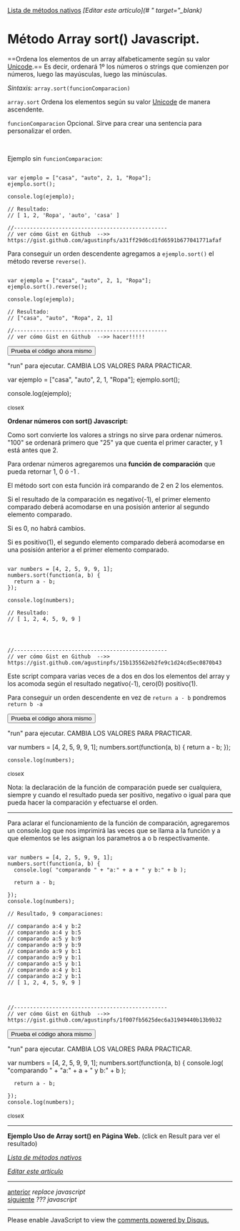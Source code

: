 [Lista de métodos nativos](#)
<em>[Editar este artículo](# " target="_blank)</em>

# Método Array sort() Javascript.

==Ordena los elementos de un array alfabeticamente según su valor [Unicode](#).== Es decir, ordenará 1º los números o strings que comienzen por números, luego las mayúsculas, luego las minúsculas.

*Sintaxis:* `array.sort(funcionComparacion)`

`array.sort` Ordena los elementos según su valor [Unicode](#) de manera ascendente.

`funcionComparacion` Opcional. Sirve para crear una sentencia para personalizar el orden.

<br>

Ejemplo sin `funcionComparacion`:

<!-- start code snippet: -->

<pre data-start="0"><code class="line-numbers language-javascript">
var ejemplo = ["casa", "auto", 2, 1, "Ropa"];
ejemplo.sort();

console.log(ejemplo);

// Resultado:
// [ 1, 2, 'Ropa', 'auto', 'casa' ]

//------------------------------------------------
// ver cómo Gist en Github  -->> https://gist.github.com/agustinpfs/a31ff29d6cd1fd6591b677041771afaf
</code></pre>

<!-- end code snippet: -->

Para conseguir un orden descendente agregamos a `ejemplo.sort()` el método reverse `reverse()`.

<!-- start code snippet: -->

<pre data-start="0"><code class="line-numbers language-javascript">
var ejemplo = ["casa", "auto", 2, 1, "Ropa"];
ejemplo.sort().reverse();

console.log(ejemplo);

// Resultado:
// ["casa", "auto", "Ropa", 2, 1]

//------------------------------------------------
// ver cómo Gist en Github  -->> hacer!!!!!
</code></pre>

<!-- end code snippet: -->

<button class="post-content_button-console">Prueba el código ahora mismo</button>

<div class="post-content_console">

<p>"run" para ejecutar. <span class="post-content_console-mark">CAMBIA LOS VALORES PARA PRACTICAR.</span></p>
    
<div id="my-elem" >
<script src="https://embed.tonicdev.com" data-element-id="my-elem" ></script>       
var ejemplo = ["casa", "auto", 2, 1, "Ropa"];
ejemplo.sort();

console.log(ejemplo);
    </div>

<span class="post-content_buttonx-console"><small>close</small>x</span>
</div>

**Ordenar números con sort() Javascript:**

Como sort convierte los valores a strings no sirve para ordenar números. "100" se ordenará primero que "25" ya que cuenta el primer caracter, y 1 está antes que 2.

Para ordenar números agregaremos una **función de comparación** que pueda retornar 1, 0 ó -1 .

El método sort con esta función irá comparando de 2 en 2 los elementos.

Si el resultado de la comparación es negativo(-1), el primer elemento comparado deberá acomodarse en una posisión anterior al segundo elemento comparado.

Si es 0, no habrá cambios.

Si es positivo(1), el segundo elemento comparado deberá acomodarse en una posisión anterior a el primer elemento comparado.


<!-- start code snippet: -->

<pre data-start="0"><code class="line-numbers language-javascript">
var numbers = [4, 2, 5, 9, 9, 1];
numbers.sort(function(a, b) {
  return a - b;
});

console.log(numbers);

// Resultado:
// [ 1, 2, 4, 5, 9, 9 ]




//------------------------------------------------
// ver cómo Gist en Github  -->> https://gist.github.com/agustinpfs/15b135562eb2fe9c1d24cd5ec0870b43
</code></pre>

<!-- end code snippet: -->


Este script compara varias veces de a dos en dos los elementos del array y los acomoda según el resultado negativo(-1), cero(0) positivo(1).

Para conseguir un orden descendente en vez de `return a - b` pondremos `return b -a`

<button class="post-content_button-console2">Prueba el código ahora mismo</button>

<div class="post-content_console2">

<p>"run" para ejecutar. <span class="post-content_console-mark">CAMBIA LOS VALORES PARA PRACTICAR.</span></p>
    
<div id="my-ele" >
	<script src="https://embed.tonicdev.com" data-element-id="my-ele" ></script>       
	var numbers = [4, 2, 5, 9, 9, 1];
	numbers.sort(function(a, b) {
	  return a - b;
	});

	console.log(numbers);
</div>

<span class="post-content_buttonx-console2"><small>close</small>x</span>
</div>


Nota: la declaración de la función de comparación puede ser cualquiera, siempre y cuando el resultado pueda ser positivo, negativo o igual para que pueda hacer la comparación y efectuarse el orden.
<hr>

Para aclarar el funcionamiento de la función de comparación, agregaremos un console.log que nos imprimirá las veces que se llama a la función y a que elementos se les asignan los parametros a o b respectivamente.

<!-- start code snippet: -->

<pre data-start="0"><code class="line-numbers language-javascript">
var numbers = [4, 2, 5, 9, 9, 1];
numbers.sort(function(a, b) {
  console.log( "comparando " + "a:" + a + " y b:" + b );

  return a - b;

});
console.log(numbers);

// Resultado, 9 comparaciones:

// comparando a:4 y b:2
// comparando a:4 y b:5
// comparando a:5 y b:9
// comparando a:9 y b:9
// comparando a:9 y b:1
// comparando a:9 y b:1
// comparando a:5 y b:1
// comparando a:4 y b:1
// comparando a:2 y b:1
// [ 1, 2, 4, 5, 9, 9 ]



//------------------------------------------------
// ver cómo Gist en Github  -->> https://gist.github.com/agustinpfs/1f007fb5625dec6a31949440b13b9b32
</code></pre>

<!-- end code snippet: -->

<button class="post-content_button-console3">Prueba el código ahora mismo</button>

<div class="post-content_console3">

<p>"run" para ejecutar. <span class="post-content_console-mark">CAMBIA LOS VALORES PARA PRACTICAR.</span></p>
    
<div id="my-el" >
	<script src="https://embed.tonicdev.com" data-element-id="my-el" ></script>       
	var numbers = [4, 2, 5, 9, 9, 1];
	numbers.sort(function(a, b) {
	  console.log( "comparando " + "a:" + a + " y b:" + b );

	  return a - b;

	});
	console.log(numbers);
</div>

<span class="post-content_buttonx-console3"><small>close</small>x</span>
</div>

<hr>

**Ejemplo Uso de Array sort() en Página Web.**
(click en Result para ver el resultado)

<script async src="https://jsfiddle.net/Pandawebs/3yLe74w9/embed/html,result/">
</script>

[*Lista de métodos nativos*](#)

<em>[Editar este artículo](#)</em>

<hr>
<div class="post-content_next">
  <div class="post-content_next-left">
    <a href="http://localhost:2368/replace-javascript">anterior</a>
    <i>replace javascript</i>
  </div>
  <div class="post-content_next-right">
    <a href="http://localhost:2368/sort-javascript">siguiente</a>
    <i>??? javascript</i>
  </div>
</div>
<hr>

<div id="disqus_thread"></div>
<script>

/**
 *  RECOMMENDED CONFIGURATION VARIABLES: EDIT AND UNCOMMENT THE SECTION BELOW TO INSERT DYNAMIC VALUES FROM YOUR PLATFORM OR CMS.
 *  LEARN WHY DEFINING THESE VARIABLES IS IMPORTANT: https://disqus.com/admin/universalcode/#configuration-variables */
/*
var disqus_config = function () {
    this.page.url = PAGE_URL;  // Replace PAGE_URL with your page's canonical URL variable
    this.page.identifier = PAGE_IDENTIFIER; // Replace PAGE_IDENTIFIER with your page's unique identifier variable
};
*/
(function() { // DON'T EDIT BELOW THIS LINE
    var d = document, s = d.createElement('script');
    s.src = '//pandawebs.disqus.com/embed.js';
    s.setAttribute('data-timestamp', +new Date());
    (d.head || d.body).appendChild(s);
})();
</script>
<noscript>Please enable JavaScript to view the <a href="https://disqus.com/?ref_noscript">comments powered by Disqus.</a></noscript>